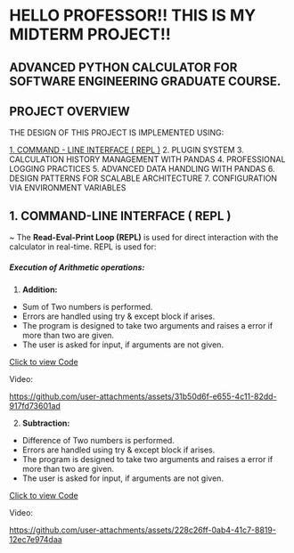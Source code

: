 # HELLO PROFESSOR!! THIS IS MY MIDTERM PROJECT!!

## ADVANCED PYTHON CALCULATOR FOR SOFTWARE ENGINEERING GRADUATE COURSE.

## **PROJECT OVERVIEW**

THE DESIGN OF THIS PROJECT IS IMPLEMENTED USING: 

[1. COMMAND - LINE INTERFACE ( REPL )](#1-command-line-interface--repl-)
2. PLUGIN SYSTEM
3. CALCULATION HISTORY MANAGEMENT WITH PANDAS
4. PROFESSIONAL LOGGING PRACTICES
5. ADVANCED DATA HANDLING WITH PANDAS
6. DESIGN PATTERNS FOR SCALABLE ARCHITECTURE
7. CONFIGURATION VIA ENVIRONMENT VARIABLES


## **1. COMMAND-LINE INTERFACE ( REPL )**

~ The **Read-Eval-Print Loop (REPL)** is used for direct interaction with the calculator in real-time. REPL is used for: 

##### Execution of Arithmetic operations:

1. **Addition:** 
- Sum of Two numbers is performed. 
- Errors are handled using try & except block if arises. 
- The program is designed to take two arguments and raises a error if more than two are given. 
- The user is asked for input, if arguments are not given.

[Click to view Code](./app/plugins/addcommand.py)

Video:  

https://github.com/user-attachments/assets/31b50d6f-e655-4c11-82dd-917fd73601ad





2. **Subtraction:** 
- Difference of Two numbers is performed. 
- Errors are handled using try & except block if arises. 
- The program is designed to take two arguments and raises a error if more than two are given. 
- The user is asked for input, if arguments are not given.

[Click to view Code](./app/plugins/subtractcommand.py)

Video:


https://github.com/user-attachments/assets/228c26ff-0ab4-41c7-8819-12ec7e974daa




